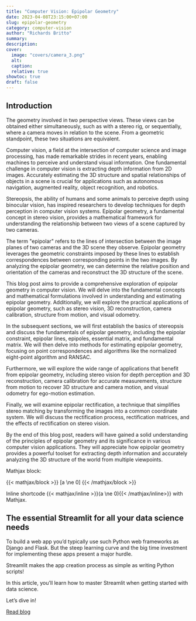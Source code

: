 ```yaml
---
title: "Computer Vision: Epipolar Geometry"
date: 2023-04-08T23:15:00+07:00
slug: epipolar-geometry
category: computer-vision
author: "Richards Britto"
summary:
description: 
cover:
  image: "covers/camera_3.png"
  alt:
  caption: 
  relative: true
showtoc: true
draft: false
---
```


## Introduction

 The geometry involved in two perspective views. These views can be obtained either simultaneously, such as with a stereo rig, or sequentially, where a camera moves in relation to the scene. From a geometric standpoint, these two situations are equivalent. 


Computer vision, a field at the intersection of computer science and image processing, has made remarkable strides in recent years, enabling machines to perceive and understand visual information. One fundamental challenge in computer vision is extracting depth information from 2D images. Accurately estimating the 3D structure and spatial relationships of objects in a scene is crucial for applications such as autonomous navigation, augmented reality, object recognition, and robotics.

Stereopsis, the ability of humans and some animals to perceive depth using binocular vision, has inspired researchers to develop techniques for depth perception in computer vision systems. Epipolar geometry, a fundamental concept in stereo vision, provides a mathematical framework for understanding the relationship between two views of a scene captured by two cameras.

The term "epipolar" refers to the lines of intersection between the image planes of two cameras and the 3D scene they observe. Epipolar geometry leverages the geometric constraints imposed by these lines to establish correspondences between corresponding points in the two images. By analyzing the epipolar geometry, we can determine the relative position and orientation of the cameras and reconstruct the 3D structure of the scene.

This blog post aims to provide a comprehensive exploration of epipolar geometry in computer vision. We will delve into the fundamental concepts and mathematical formulations involved in understanding and estimating epipolar geometry. Additionally, we will explore the practical applications of epipolar geometry, such as stereo vision, 3D reconstruction, camera calibration, structure from motion, and visual odometry.

In the subsequent sections, we will first establish the basics of stereopsis and discuss the fundamentals of epipolar geometry, including the epipolar constraint, epipolar lines, epipoles, essential matrix, and fundamental matrix. We will then delve into methods for estimating epipolar geometry, focusing on point correspondences and algorithms like the normalized eight-point algorithm and RANSAC.

Furthermore, we will explore the wide range of applications that benefit from epipolar geometry, including stereo vision for depth perception and 3D reconstruction, camera calibration for accurate measurements, structure from motion to recover 3D structure and camera motion, and visual odometry for ego-motion estimation.

Finally, we will examine epipolar rectification, a technique that simplifies stereo matching by transforming the images into a common coordinate system. We will discuss the rectification process, rectification matrices, and the effects of rectification on stereo vision.

By the end of this blog post, readers will have gained a solid understanding of the principles of epipolar geometry and its significance in various computer vision applications. They will appreciate how epipolar geometry provides a powerful toolset for extracting depth information and accurately analyzing the 3D structure of the world from multiple viewpoints.

Mathjax block:

{{< mathjax/block >}}
\[a \ne 0\]
{{< /mathjax/block >}}

Inline shortcode {{< mathjax/inline >}}\(a \ne 0\){{< /mathjax/inline>}} with Mathjax.

## The essential Streamlit for all your data science needs

To build a web app you’d typically use such Python web frameworks as Django and Flask. But the steep learning curve and the big time investment for implementing these apps present a major hurdle.

Streamlit makes the app creation process as simple as writing Python scripts!

In this article, you’ll learn how to master Streamlit when getting started with data science.

Let’s dive in!

[Read blog](https://blog.streamlit.io/how-to-master-streamlit-for-data-science/)